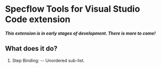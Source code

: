 # Specflow Tools for Visual Studio Code extension

#### ***This extension is in early stages of development. There is more to come!***

## What does it do?

1. Step Binding:
  -- Unordered sub-list. 